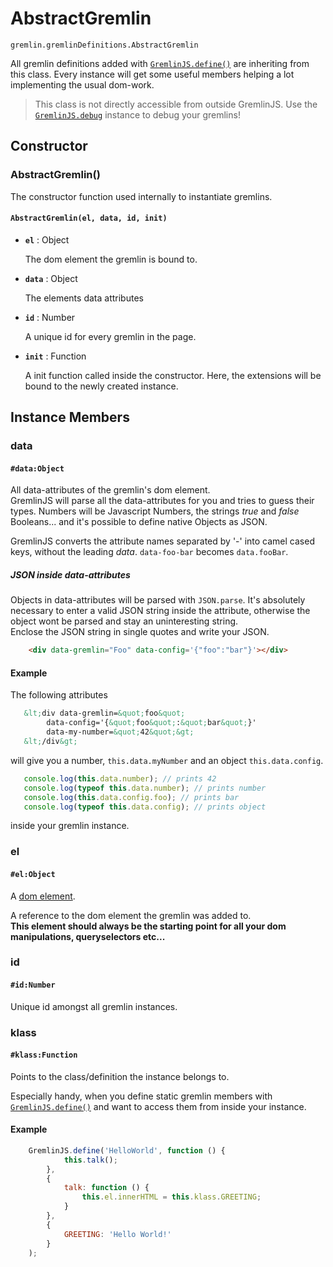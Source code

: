 # AbstractGremlin
`gremlin.gremlinDefinitions.AbstractGremlin`

All gremlin definitions added with [`GremlinJS.define()`](../../GremlinJS.html#define) are inheriting from this class.
Every instance will  get some useful members helping a lot implementing the usual dom-work.

> This class is not directly accessible from outside GremlinJS. Use the [`GremlinJS.debug`](../../GremlinJS.html#debug) instance to debug your gremlins!

## Constructor

### AbstractGremlin()

The constructor function used internally to instantiate gremlins.

#### `AbstractGremlin(el, data, id, init)` 

- **`el`** : Object    
	 
	The dom element the gremlin is bound to.

- **`data`** : Object    

	The elements data attributes

- **`id`** : Number    

	A unique id for every gremlin in the page. 

- **`init`** : Function
     
	A init function called inside the constructor. Here, the extensions will be bound to the newly created instance.


## Instance Members

### data

#### `#data:Object`
All data-attributes of the gremlin's dom element.   
GremlinJS will parse all the data-attributes for you and tries to guess their types. Numbers will be Javascript Numbers, the strings *true* and *false* Booleans... and it's possible to define native Objects as JSON. 

GremlinJS converts the attribute names separated by '-' into camel cased keys, without the leading *data*. `data-foo-bar` becomes `data.fooBar`.

##### JSON inside data-attributes

Objects in data-attributes will be parsed with `JSON.parse`. It's absolutely necessary to enter a valid JSON string inside the attribute, otherwise the object wont be parsed and stay an uninteresting string.   
Enclose the JSON string in single quotes and write your JSON.

```html
    <div data-gremlin="Foo" data-config='{"foo":"bar"}'></div>
```

#### Example
The following attributes
                                                           
```html
   &lt;div data-gremlin=&quot;foo&quot; 
        data-config='{&quot;foo&quot;:&quot;bar&quot;}' 
        data-my-number=&quot;42&quot;&gt;
   &lt;/div&gt;
```

will give you a number, `this.data.myNumber` and an object `this.data.config`.

```js
   console.log(this.data.number); // prints 42
   console.log(typeof this.data.number); // prints number
   console.log(this.data.config.foo); // prints bar
   console.log(typeof this.data.config); // prints object
```

inside your gremlin instance.


### el

#### `#el:Object`
A [dom element](https://developer.mozilla.org/en-US/docs/Web/API/element "Open Mozilla Web API Reference").

A reference to the dom element the gremlin was added to.  
**This element should always be the starting point for all your dom manipulations, queryselectors etc...**


### id

#### `#id:Number`
Unique id amongst all gremlin instances.

### klass

#### `#klass:Function`
Points to the class/definition the instance belongs to. 

Especially handy, when you define static gremlin members with [`GremlinJS.define()`](../../GremlinJS.html#define) and want to access them from inside your instance.


#### Example

```js
    GremlinJS.define('HelloWorld', function () {
            this.talk();
        },
        {
            talk: function () {
                this.el.innerHTML = this.klass.GREETING;
            }
        },
        {
            GREETING: 'Hello World!'
        }
    );
```

